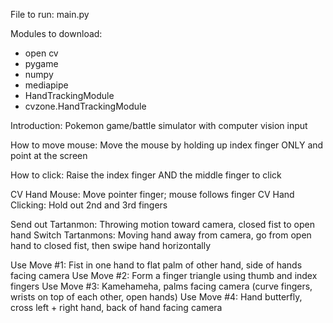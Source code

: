 
File to run: 
main.py

Modules to download:
- open cv
- pygame
- numpy 
- mediapipe
- HandTrackingModule
- cvzone.HandTrackingModule

Introduction:
Pokemon game/battle simulator with computer vision input

How to move mouse:
Move the mouse by holding up index finger ONLY and point at the screen

How to click:
Raise the index finger AND the middle finger to click

CV Hand Mouse: Move pointer finger; mouse follows finger
CV Hand Clicking: Hold out 2nd and 3rd fingers

Send out Tartanmon: Throwing motion toward camera, closed fist to open hand
Switch Tartanmons: Moving hand away from camera, go from open hand to closed fist, then swipe hand horizontally

Use Move #1: Fist in one hand to flat palm of other hand, side of hands facing camera
Use Move #2: Form a finger triangle using thumb and index fingers
Use Move #3: Kamehameha, palms facing camera (curve fingers, wrists on top of each other, open hands)
Use Move #4: Hand butterfly, cross left + right hand, back of hand facing camera
